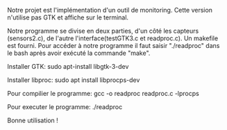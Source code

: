 Notre projet est l'implémentation d'un outil de monitoring. Cette version n'utilise pas GTK et affiche sur le terminal.

Notre programme se divise en deux parties, d'un côté les capteurs (sensors2.c), de l'autre l'interface(testGTK3.c et readproc.c).
Un makefile est fourni. 
Pour accéder à notre programme il faut saisir "./readproc" dans le bash après avoir exécuté 
la commande "make".

Installer GTK: sudo apt-install libgtk-3-dev

Installer libproc: sudo apt install libprocps-dev

Pour compilier le programme: gcc -o readproc readproc.c -lprocps

Pour executer le programme: ./readproc

Bonne utilisation !
